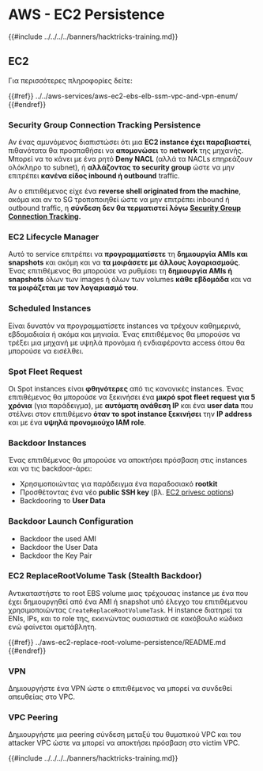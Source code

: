 # AWS - EC2 Persistence

{{#include ../../../../banners/hacktricks-training.md}}

## EC2

Για περισσότερες πληροφορίες δείτε:

{{#ref}}
../../aws-services/aws-ec2-ebs-elb-ssm-vpc-and-vpn-enum/
{{#endref}}

### Security Group Connection Tracking Persistence

Αν ένας αμυνόμενος διαπιστώσει ότι μια **EC2 instance έχει παραβιαστεί**, πιθανότατα θα προσπαθήσει να **απομονώσει** το **network** της μηχανής. Μπορεί να το κάνει με ένα ρητό **Deny NACL** (αλλά τα NACLs επηρεάζουν ολόκληρο το subnet), ή **αλλάζοντας το security group** ώστε να μην επιτρέπει **κανένα είδος inbound ή outbound** traffic.

Αν ο επιτιθέμενος είχε ένα **reverse shell originated from the machine**, ακόμα και αν το SG τροποποιηθεί ώστε να μην επιτρέπει inbound ή outbound traffic, η **σύνδεση δεν θα τερματιστεί λόγω** [**Security Group Connection Tracking**](https://docs.aws.amazon.com/AWSEC2/latest/UserGuide/security-group-connection-tracking.html)**.**

### EC2 Lifecycle Manager

Αυτό το service επιτρέπει να **προγραμματίσετε** τη **δημιουργία AMIs και snapshots** και ακόμη και να **τα μοιράσετε με άλλους λογαριασμούς**.\
Ένας επιτιθέμενος θα μπορούσε να ρυθμίσει τη **δημιουργία AMIs ή snapshots** όλων των images ή όλων των volumes **κάθε εβδομάδα** και να **τα μοιράζεται με τον λογαριασμό του**.

### Scheduled Instances

Είναι δυνατόν να προγραμματίσετε instances να τρέχουν καθημερινά, εβδομαδιαία ή ακόμα και μηνιαία. Ένας επιτιθέμενος θα μπορούσε να τρέξει μια μηχανή με υψηλά προνόμια ή ενδιαφέροντα access όπου θα μπορούσε να εισέλθει.

### Spot Fleet Request

Οι Spot instances είναι **φθηνότερες** από τις κανονικές instances. Ένας επιτιθέμενος θα μπορούσε να ξεκινήσει ένα **μικρό spot fleet request για 5 χρόνια** (για παράδειγμα), με **αυτόματη ανάθεση IP** και ένα **user data** που στέλνει στον επιτιθέμενο **όταν το spot instance ξεκινήσει** την **IP address** και με ένα **υψηλά προνομιούχο IAM role**.

### Backdoor Instances

Ένας επιτιθέμενος θα μπορούσε να αποκτήσει πρόσβαση στις instances και να τις backdoor-άρει:

- Χρησιμοποιώντας για παράδειγμα ένα παραδοσιακό **rootkit**
- Προσθέτοντας ένα νέο **public SSH key** (βλ. [EC2 privesc options](../../aws-privilege-escalation/aws-ec2-privesc/README.md))
- Backdooring το **User Data**

### **Backdoor Launch Configuration**

- Backdoor the used AMI
- Backdoor the User Data
- Backdoor the Key Pair

### EC2 ReplaceRootVolume Task (Stealth Backdoor)

Αντικαταστήστε το root EBS volume μιας τρέχουσας instance με ένα που έχει δημιουργηθεί από ένα AMI ή snapshot υπό έλεγχο του επιτιθέμενου χρησιμοποιώντας `CreateReplaceRootVolumeTask`. Η instance διατηρεί τα ENIs, IPs, και το role της, εκκινώντας ουσιαστικά σε κακόβουλο κώδικα ενώ φαίνεται αμετάβλητη.

{{#ref}}
../aws-ec2-replace-root-volume-persistence/README.md
{{#endref}}

### VPN

Δημιουργήστε ένα VPN ώστε ο επιτιθέμενος να μπορεί να συνδεθεί απευθείας στο VPC.

### VPC Peering

Δημιουργήστε μια peering σύνδεση μεταξύ του θυματικού VPC και του attacker VPC ώστε να μπορεί να αποκτήσει πρόσβαση στο victim VPC.

{{#include ../../../../banners/hacktricks-training.md}}
